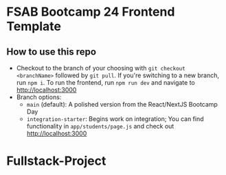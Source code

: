 # FSAB Bootcamp 24 Frontend Template

## How to use this repo

- Checkout to the branch of your choosing with `git checkout <branchName>` followed by `git pull`. If you're switching to a new branch, run `npm i`. To run the frontend, run `npm run dev` and navigate to [http://localhost:3000](http://localhost:3000)
- Branch options:
  - `main` (default): A polished version from the React/NextJS Bootcamp Day
  - `integration-starter`: Begins work on integration; You can find functionality in `app/students/page.js` and check out [http://localhost:3000](http://localhost:3000)
# Fullstack-Project
